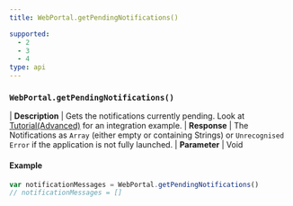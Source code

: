 ```yaml
---
title: WebPortal.getPendingNotifications()

supported:
  - 2
  - 3
  - 4
type: api
---
```


### `WebPortal.getPendingNotifications()`

| **Description** | Gets the notifications currently pending. Look at [Tutorial(Advanced)]({{site.baseurl}}webportal_TutorialAdvanced/#receiving-data-messages-from-your-server) for an integration example.
| **Response** | The Notifications as `Array` (either empty or containing Strings) or `Unrecognised Error` if the application is not fully launched.
| **Parameter**   | Void

#### Example

```javascript
var notificationMessages = WebPortal.getPendingNotifications()
// notificationMessages = []
```
